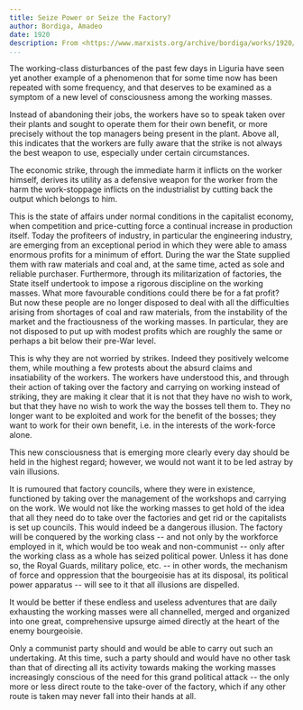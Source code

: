 ```yaml
---
title: Seize Power or Seize the Factory?
author: Bordiga, Amadeo
date: 1920
description: From <https://www.marxists.org/archive/bordiga/works/1920/seize-power.htm>
...
```


The working-class disturbances of the past few days in Liguria have seen yet another example of a phenomenon that for some time now has been repeated with some frequency, and that deserves to be examined as a symptom of a new level of consciousness among the working masses.

Instead of abandoning their jobs, the workers have so to speak taken over their plants and sought to operate them for their own benefit, or more precisely without the top managers being present in the plant. Above all, this indicates that the workers are fully aware that the strike is not always the best weapon to use, especially under certain circumstances.

The economic strike, through the immediate harm it inflicts on the worker himself, derives its utility as a defensive weapon for the worker from the harm the work-stoppage inflicts on the industrialist by cutting back the output which belongs to him.

This is the state of affairs under normal conditions in the capitalist economy, when competition and price-cutting force a continual increase in production itself. Today the profiteers of industry, in particular the engineering industry, are emerging from an exceptional period in which they were able to amass enormous profits for a minimum of effort. During the war the State supplied them with raw materials and coal and, at the same time, acted as sole and reliable purchaser. Furthermore, through its militarization of factories, the State itself undertook to impose a rigorous discipline on the working masses. What more favourable conditions could there be for a fat profit? But now these people are no longer disposed to deal with all the difficulties arising from shortages of coal and raw materials, from the instability of the market and the fractiousness of the working masses. In particular, they are not disposed to put up with modest profits which are roughly the same or perhaps a bit below their pre-War level.

This is why they are not worried by strikes. Indeed they positively welcome them, while mouthing a few protests about the absurd claims and insatiability of the workers. The workers have understood this, and through their action of taking over the factory and carrying on working instead of striking, they are making it clear that it is not that they have no wish to work, but that they have no wish to work the way the bosses tell them to. They no longer want to be exploited and work for the benefit of the bosses; they want to work for their own benefit, i.e. in the interests of the work-force alone.

This new consciousness that is emerging more clearly every day should be held in the highest regard; however, we would not want it to be led astray by vain illusions.

It is rumoured that factory councils, where they were in existence, functioned by taking over the management of the workshops and carrying on the work. We would not like the working masses to get hold of the idea that all they need do to take over the factories and get rid or the capitalists is set up councils. This would indeed be a dangerous illusion. The factory will be conquered by the working class -- and not only by the workforce employed in it, which would be too weak and non-communist -- only after the working class as a whole has seized political power. Unless it has done so, the Royal Guards, military police, etc. -- in other words, the mechanism of force and oppression that the bourgeoisie has at its disposal, its political power apparatus -- will see to it that all illusions are dispelled.

It would be better if these endless and useless adventures that are daily exhausting the working masses were all channelled, merged and organized into one great, comprehensive upsurge aimed directly at the heart of the enemy bourgeoisie.

Only a communist party should and would be able to carry out such an undertaking. At this time, such a party should and would have no other task than that of directing all its activity towards making the working masses increasingly conscious of the need for this grand political attack -- the only more or less direct route to the take-over of the factory, which if any other route is taken may never fall into their hands at all.

